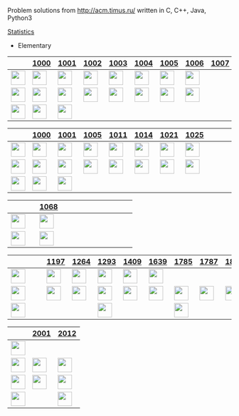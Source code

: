 Problem solutions from http://acm.timus.ru/ written in C, C++, Java, Python3

[Statistics](https://acm.timus.ru/author.aspx?id=70729)


* Elementary

&nbsp;|[1000](http://acm.timus.ru/problem.aspx?space=1&num=1000)|[1001](http://acm.timus.ru/problem.aspx?space=1&num=1001)|[1002](http://acm.timus.ru/problem.aspx?space=1&num=1002)|[1003](http://acm.timus.ru/problem.aspx?space=1&num=1003)|[1004](http://acm.timus.ru/problem.aspx?space=1&num=1004)|[1005](http://acm.timus.ru/problem.aspx?space=1&num=1005)|[1006](http://acm.timus.ru/problem.aspx?space=1&num=1006)|[1007](http://acm.timus.ru/problem.aspx?space=1&num=1007)|[1008](http://acm.timus.ru/problem.aspx?space=1&num=1008)|[1009](http://acm.timus.ru/problem.aspx?space=1&num=1009)|[1010](http://acm.timus.ru/problem.aspx?space=1&num=1010)|[1011](http://acm.timus.ru/problem.aspx?space=1&num=1011)|
-|-|-|-|-|-|-|-|-|-|-|-|-|
<img src="https://github.com/konpa/devicon/raw/master/icons/c/c-line.svg?sanitize=true" alt="" width="32px">|<img src="https://github.com/google/material-design-icons/blob/master/action/svg/production/ic_done_24px.svg?sanitize=true" alt="" width="32px">|<img src="https://github.com/google/material-design-icons/blob/master/action/svg/production/ic_done_24px.svg?sanitize=true" alt="" width="32px">|<img src="https://github.com/google/material-design-icons/blob/master/action/svg/production/ic_done_24px.svg?sanitize=true" alt="" width="32px">|<img src="https://github.com/google/material-design-icons/blob/master/action/svg/production/ic_done_24px.svg?sanitize=true" alt="" width="32px">|<img src="https://github.com/google/material-design-icons/blob/master/action/svg/production/ic_done_24px.svg?sanitize=true" alt="" width="32px">|<img src="https://github.com/google/material-design-icons/blob/master/action/svg/production/ic_done_24px.svg?sanitize=true" alt="" width="32px">|<img src="https://github.com/google/material-design-icons/blob/master/action/svg/production/ic_done_24px.svg?sanitize=true" alt="" width="32px">||||||
<img src="https://github.com/konpa/devicon/raw/master/icons/cplusplus/cplusplus-line.svg?sanitize=true" alt="" width="32px">|<img src="https://github.com/google/material-design-icons/blob/master/action/svg/production/ic_done_24px.svg?sanitize=true" alt="" width="32px">|<img src="https://github.com/google/material-design-icons/blob/master/action/svg/production/ic_done_24px.svg?sanitize=true" alt="" width="32px">|<img src="https://github.com/google/material-design-icons/blob/master/action/svg/production/ic_done_24px.svg?sanitize=true" alt="" width="32px">|<img src="https://github.com/google/material-design-icons/blob/master/action/svg/production/ic_done_24px.svg?sanitize=true" alt="" width="32px">|<img src="https://github.com/google/material-design-icons/blob/master/action/svg/production/ic_done_24px.svg?sanitize=true" alt="" width="32px">|<img src="https://github.com/google/material-design-icons/blob/master/action/svg/production/ic_done_24px.svg?sanitize=true" alt="" width="32px">|<img src="https://github.com/google/material-design-icons/blob/master/action/svg/production/ic_done_24px.svg?sanitize=true" alt="" width="32px">||||||
<img src="https://github.com/konpa/devicon/raw/master/icons/python/python-original.svg?sanitize=true" alt="" width="32px">|<img src="https://github.com/google/material-design-icons/blob/master/action/svg/production/ic_done_24px.svg?sanitize=true" alt="" width="32px">|<img src="https://github.com/google/material-design-icons/blob/master/action/svg/production/ic_done_24px.svg?sanitize=true" alt="" width="32px">|||||||||||

&nbsp;|[1000](http://acm.timus.ru/problem.aspx?space=1&num=1000)|[1001](http://acm.timus.ru/problem.aspx?space=1&num=1001)|[1005](http://acm.timus.ru/problem.aspx?space=1&num=1005)|[1011](http://acm.timus.ru/problem.aspx?space=1&num=1011)|[1014](http://acm.timus.ru/problem.aspx?space=1&num=1014)|[1021](http://acm.timus.ru/problem.aspx?space=1&num=1021)|[1025](http://acm.timus.ru/problem.aspx?space=1&num=1025)||||||
-|-|-|-|-|-|-|-|-|-|-|-|-|
<img src="https://github.com/konpa/devicon/raw/master/icons/c/c-line.svg?sanitize=true" alt="" width="32px">|<img src="https://github.com/google/material-design-icons/blob/master/action/svg/production/ic_done_24px.svg?sanitize=true" alt="" width="32px">|<img src="https://github.com/google/material-design-icons/blob/master/action/svg/production/ic_done_24px.svg?sanitize=true" alt="" width="32px">|<img src="https://github.com/google/material-design-icons/blob/master/action/svg/production/ic_done_24px.svg?sanitize=true" alt="" width="32px">|<img src="https://github.com/google/material-design-icons/blob/master/action/svg/production/ic_done_24px.svg?sanitize=true" alt="" width="32px">|<img src="https://github.com/google/material-design-icons/blob/master/action/svg/production/ic_done_24px.svg?sanitize=true" alt="" width="32px">|<img src="https://github.com/google/material-design-icons/blob/master/action/svg/production/ic_done_24px.svg?sanitize=true" alt="" width="32px">|<img src="https://github.com/google/material-design-icons/blob/master/action/svg/production/ic_done_24px.svg?sanitize=true" alt="" width="32px">||||||
<img src="https://github.com/konpa/devicon/raw/master/icons/cplusplus/cplusplus-line.svg?sanitize=true" alt="" width="32px">|<img src="https://github.com/google/material-design-icons/blob/master/action/svg/production/ic_done_24px.svg?sanitize=true" alt="" width="32px">|<img src="https://github.com/google/material-design-icons/blob/master/action/svg/production/ic_done_24px.svg?sanitize=true" alt="" width="32px">|<img src="https://github.com/google/material-design-icons/blob/master/action/svg/production/ic_done_24px.svg?sanitize=true" alt="" width="32px">|<img src="https://github.com/google/material-design-icons/blob/master/action/svg/production/ic_done_24px.svg?sanitize=true" alt="" width="32px">|<img src="https://github.com/google/material-design-icons/blob/master/action/svg/production/ic_done_24px.svg?sanitize=true" alt="" width="32px">|<img src="https://github.com/google/material-design-icons/blob/master/action/svg/production/ic_done_24px.svg?sanitize=true" alt="" width="32px">|<img src="https://github.com/google/material-design-icons/blob/master/action/svg/production/ic_done_24px.svg?sanitize=true" alt="" width="32px">||||||
<img src="https://github.com/konpa/devicon/raw/master/icons/python/python-original.svg?sanitize=true" alt="" width="32px">|<img src="https://github.com/google/material-design-icons/blob/master/action/svg/production/ic_done_24px.svg?sanitize=true" alt="" width="32px">|<img src="https://github.com/google/material-design-icons/blob/master/action/svg/production/ic_done_24px.svg?sanitize=true" alt="" width="32px">|||||||||||

&nbsp;||[1068](http://acm.timus.ru/problem.aspx?space=1&num=1068)|||||||||||
-|-|-|-|-|-|-|-|-|-|-|-|-|
<img src="https://github.com/konpa/devicon/raw/master/icons/c/c-line.svg?sanitize=true" alt="" width="32px">||<img src="https://github.com/google/material-design-icons/blob/master/action/svg/production/ic_done_24px.svg?sanitize=true" alt="" width="32px">|||||||||||
<img src="https://github.com/konpa/devicon/raw/master/icons/cplusplus/cplusplus-line.svg?sanitize=true" alt="" width="32px">||<img src="https://github.com/google/material-design-icons/blob/master/action/svg/production/ic_done_24px.svg?sanitize=true" alt="" width="32px">|||||||||||

&nbsp;|||[1197](http://acm.timus.ru/problem.aspx?space=1&num=1197)|[1264](http://acm.timus.ru/problem.aspx?space=1&num=1264)|[1293](http://acm.timus.ru/problem.aspx?space=1&num=1293)|[1409](http://acm.timus.ru/problem.aspx?space=1&num=1409)|[1639](http://acm.timus.ru/problem.aspx?space=1&num=1639)|[1785](http://acm.timus.ru/problem.aspx?space=1&num=1785)|[1787](http://acm.timus.ru/problem.aspx?space=1&num=1787)|[1820](http://acm.timus.ru/problem.aspx?space=1&num=1820)|[1877](http://acm.timus.ru/problem.aspx?space=1&num=1877)|[1880](http://acm.timus.ru/problem.aspx?space=1&num=1880)|
-|-|-|-|-|-|-|-|-|-|-|-|-|
<img src="https://github.com/konpa/devicon/raw/master/icons/c/c-line.svg?sanitize=true" alt="" width="32px">|||<img src="https://github.com/google/material-design-icons/blob/master/action/svg/production/ic_done_24px.svg?sanitize=true" alt="" width="32px">|<img src="https://github.com/google/material-design-icons/blob/master/action/svg/production/ic_done_24px.svg?sanitize=true" alt="" width="32px">|<img src="https://github.com/google/material-design-icons/blob/master/action/svg/production/ic_done_24px.svg?sanitize=true" alt="" width="32px">|<img src="https://github.com/google/material-design-icons/blob/master/action/svg/production/ic_done_24px.svg?sanitize=true" alt="" width="32px">|<img src="https://github.com/google/material-design-icons/blob/master/action/svg/production/ic_done_24px.svg?sanitize=true" alt="" width="32px">||||||
<img src="https://github.com/konpa/devicon/raw/master/icons/cplusplus/cplusplus-line.svg?sanitize=true" alt="" width="32px">|||<img src="https://github.com/google/material-design-icons/blob/master/action/svg/production/ic_done_24px.svg?sanitize=true" alt="" width="32px">|<img src="https://github.com/google/material-design-icons/blob/master/action/svg/production/ic_done_24px.svg?sanitize=true" alt="" width="32px">|<img src="https://github.com/google/material-design-icons/blob/master/action/svg/production/ic_done_24px.svg?sanitize=true" alt="" width="32px">|<img src="https://github.com/google/material-design-icons/blob/master/action/svg/production/ic_done_24px.svg?sanitize=true" alt="" width="32px">|<img src="https://github.com/google/material-design-icons/blob/master/action/svg/production/ic_done_24px.svg?sanitize=true" alt="" width="32px">|<img src="https://github.com/google/material-design-icons/blob/master/action/svg/production/ic_done_24px.svg?sanitize=true" alt="" width="32px">|<img src="https://github.com/google/material-design-icons/blob/master/action/svg/production/ic_done_24px.svg?sanitize=true" alt="" width="32px">|<img src="https://github.com/google/material-design-icons/blob/master/action/svg/production/ic_done_24px.svg?sanitize=true" alt="" width="32px">|<img src="https://github.com/google/material-design-icons/blob/master/action/svg/production/ic_done_24px.svg?sanitize=true" alt="" width="32px">|<img src="https://github.com/google/material-design-icons/blob/master/action/svg/production/ic_done_24px.svg?sanitize=true" alt="" width="32px">|
<img src="https://github.com/konpa/devicon/raw/master/icons/python/python-original.svg?sanitize=true" alt="" width="32px">|||||<img src="https://github.com/google/material-design-icons/blob/master/action/svg/production/ic_done_24px.svg?sanitize=true" alt="" width="32px">|||<img src="https://github.com/google/material-design-icons/blob/master/action/svg/production/ic_done_24px.svg?sanitize=true" alt="" width="32px">|||||
    
&nbsp;|[2001](http://acm.timus.ru/problem.aspx?space=1&num=2001)|[2012](http://acm.timus.ru/problem.aspx?space=1&num=2012)|
-|-|-|
<img src="https://github.com/konpa/devicon/raw/master/icons/c/c-line.svg?sanitize=true" alt="" width="32px">|||
<img src="https://github.com/konpa/devicon/raw/master/icons/cplusplus/cplusplus-line.svg?sanitize=true" alt="" width="32px">|<img src="https://github.com/google/material-design-icons/blob/master/action/svg/production/ic_done_24px.svg?sanitize=true" alt="" width="32px">|<img src="https://github.com/google/material-design-icons/blob/master/action/svg/production/ic_done_24px.svg?sanitize=true" alt="" width="32px">|
<img src="https://github.com/konpa/devicon/raw/master/icons/java/java-original.svg?sanitize=true" alt="" width="32px">|<img src="https://github.com/google/material-design-icons/blob/master/action/svg/production/ic_done_24px.svg?sanitize=true" alt="" width="32px">|<img src="https://github.com/google/material-design-icons/blob/master/action/svg/production/ic_done_24px.svg?sanitize=true" alt="" width="32px">|
<img src="https://github.com/konpa/devicon/raw/master/icons/python/python-original.svg?sanitize=true" alt="" width="32px">||<img src="https://github.com/google/material-design-icons/blob/master/action/svg/production/ic_done_24px.svg?sanitize=true" alt="" width="32px">|
      

